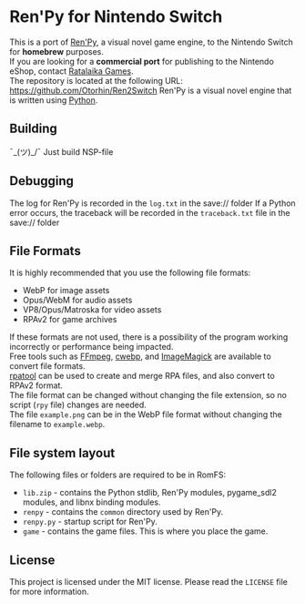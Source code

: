 # Ren'Py for Nintendo Switch
This is a port of [Ren'Py](https://www.renpy.org/), a visual novel game engine, to the Nintendo Switch for **homebrew** purposes.  
If you are looking for a **commercial port** for publishing to the Nintendo eShop, contact [Ratalaika Games](https://www.ratalaikagames.com/services/renpy.php).  
The repository is located at the following URL: https://github.com/Otorhin/Ren2Switch 
Ren'Py is a visual novel engine that is written using [Python](https://www.python.org/).  

## Building
 ¯\_(ツ)_/¯
 Just build NSP-file

## Debugging
The log for Ren'Py is recorded in the `log.txt` in the save:// folder 
If a Python error occurs, the traceback will be recorded in the `traceback.txt` file in the save:// folder 

## File Formats
It is highly recommended that you use the following file formats:  

* WebP for image assets
* Opus/WebM for audio assets
* VP8/Opus/Matroska for video assets
* RPAv2 for game archives

If these formats are not used, there is a possibility of the program working incorrectly or performance being impacted.  
Free tools such as [FFmpeg](http://ffmpeg.org/), [cwebp](https://developers.google.com/speed/webp/docs/precompiled), and [ImageMagick](https://imagemagick.org/) are available to convert file formats.  
[rpatool](https://github.com/Shizmob/rpatool) can be used to create and merge RPA files, and also convert to RPAv2 format.  
The file format can be changed without changing the file extension, so no script (`rpy` file) changes are needed.  
The file `example.png` can be in the WebP file format without changing the filename to `example.webp`.  

## File system layout
The following files or folders are required to be in RomFS:  
* `lib.zip` - contains the Python stdlib, Ren'Py modules, pygame_sdl2 modules, and libnx binding modules.
* `renpy` - contains the `common` directory used by Ren'Py.
* `renpy.py` - startup script for Ren'Py.
* `game` - contains the game files. This is where you place the game.

## License
This project is licensed under the MIT license. Please read the `LICENSE` file for more information.  
